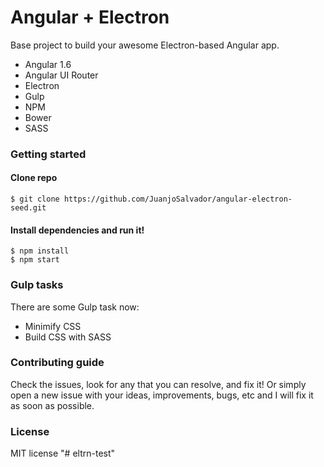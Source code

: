 # Angular + Electron

Base project to build your awesome Electron-based Angular app.

* Angular 1.6
* Angular UI Router
* Electron
* Gulp
* NPM
* Bower
* SASS

### Getting started

#### Clone repo
```
$ git clone https://github.com/JuanjoSalvador/angular-electron-seed.git
```

#### Install dependencies and run it!
```
$ npm install
$ npm start
```

### Gulp tasks

There are some Gulp task now:

* Minimify CSS
* Build CSS with SASS

### Contributing guide

Check the issues, look for any that you can resolve, and fix it! Or simply open a new issue with your ideas, improvements, bugs, etc and I will fix it as soon as possible.

### License

MIT license
"# eltrn-test" 

